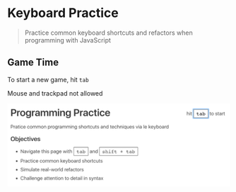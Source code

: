 # Keyboard Practice

> Practice common keyboard shortcuts and refactors when programming with JavaScript

## Game Time

To start a new game, hit `tab`

Mouse and trackpad not allowed

![Screenshot](./screenshot.png)
